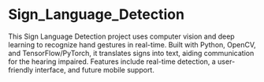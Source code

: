 # Sign_Language_Detection
This Sign Language Detection project uses computer vision and deep learning to recognize hand gestures in real-time. Built with Python, OpenCV, and TensorFlow/PyTorch, it translates signs into text, aiding communication for the hearing impaired. Features include real-time detection, a user-friendly interface, and future mobile support.
